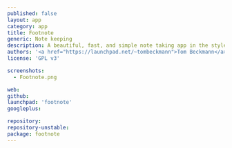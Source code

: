 ```yaml
---
published: false
layout: app
category: app
title: Footnote
generic: Note keeping
description: A beautiful, fast, and simple note taking app in the style of elementary.
authors: '<a href="https://launchpad.net/~tombeckmann">Tom Beckmann</a>, <a href="https://launchpad.net/~artem-anufrij">Artem Anufrij</a>'
license: 'GPL v3'

screenshots:
  - Footnote.png

web:
github:
launchpad: 'footnote'
googleplus:

repository:
repository-unstable:
package: footnote
---
```

